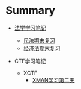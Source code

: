 # Summary

* [法学学习笔记](Law-Note/README.md)
  * [民法期末复习](Law-Note/民法期末复习.md)
  * [经济法期末复习](Law-Note/经济法期末复习.md)

* CTF学习笔记
  * XCTF
    * [XMAN学习第二天](XCTF-XMAN3/day2.md)